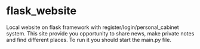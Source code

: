 # flask_website
Local website on flask framework with register/login/personal_cabinet system.
This site provide you opportunity to share news, make private notes and find different places.
To run it you should start the main.py file.
